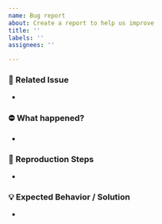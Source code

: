 ```yaml
---
name: Bug report
about: Create a report to help us improve
title: ''
labels: ''
assignees: ''

---
```


### 🔗 Related Issue

<!-- Please link related issue. ex) https://github.com/naver/arcus-java-client/issues/{issue_number} -->
-

### ⛔ What happened?

-

### 🎯 Reproduction Steps

<!-- Please write what you did to cause the issue if you are able to reproduce it. -->
-

### 💡 Expected Behavior / Solution

<!-- Please write about the appropriate behavior and, if possible, your solution. -->
-
